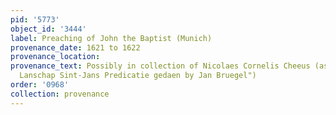 ```yaml
---
pid: '5773'
object_id: '3444'
label: Preaching of John the Baptist (Munich)
provenance_date: 1621 to 1622
provenance_location:
provenance_text: Possibly in collection of Nicolaes Cornelis Cheeus (as "schilderye
  Lanschap Sint-Jans Predicatie gedaen by Jan Bruegel")
order: '0968'
collection: provenance
---
```

